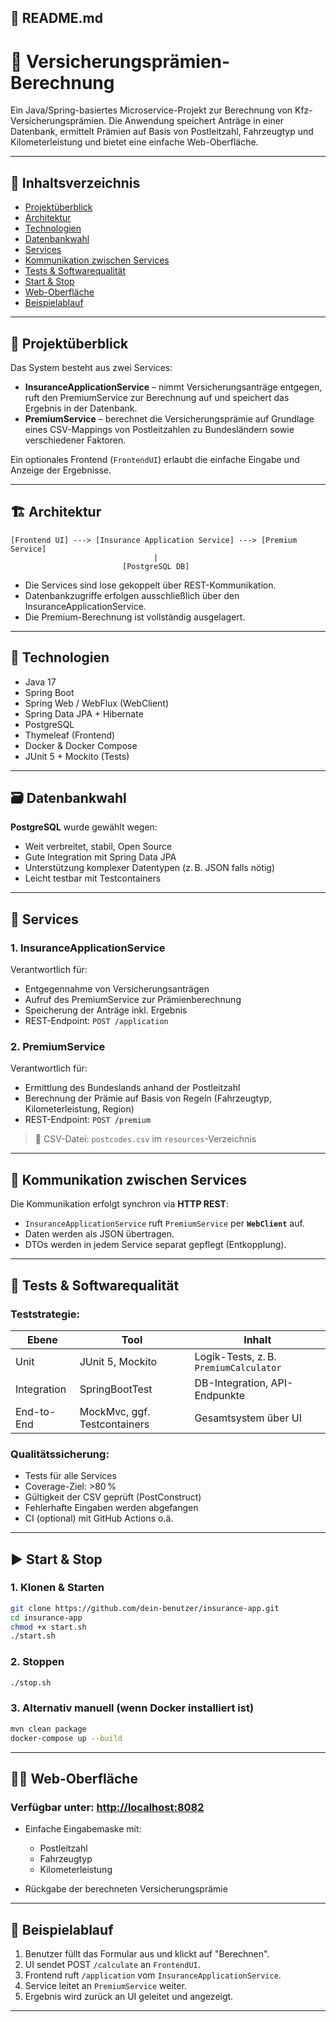 ## 📘 README.md

# 🚗 Versicherungsprämien-Berechnung

Ein Java/Spring-basiertes Microservice-Projekt zur Berechnung von Kfz-Versicherungsprämien. Die Anwendung speichert Anträge in einer Datenbank, ermittelt Prämien auf Basis von Postleitzahl, Fahrzeugtyp und Kilometerleistung und bietet eine einfache Web-Oberfläche.

---

## 📌 Inhaltsverzeichnis

* [Projektüberblick](#projektüberblick)
* [Architektur](#architektur)
* [Technologien](#technologien)
* [Datenbankwahl](#datenbankwahl)
* [Services](#services)
* [Kommunikation zwischen Services](#kommunikation-zwischen-services)
* [Tests & Softwarequalität](#tests--softwarequalität)
* [Start & Stop](#start--stop)
* [Web-Oberfläche](#web-oberfläche)
* [Beispielablauf](#beispielablauf)

---

## 📖 Projektüberblick

Das System besteht aus zwei Services:

* **InsuranceApplicationService** – nimmt Versicherungsanträge entgegen, ruft den PremiumService zur Berechnung auf und speichert das Ergebnis in der Datenbank.
* **PremiumService** – berechnet die Versicherungsprämie auf Grundlage eines CSV-Mappings von Postleitzahlen zu Bundesländern sowie verschiedener Faktoren.

Ein optionales Frontend (`FrontendUI`) erlaubt die einfache Eingabe und Anzeige der Ergebnisse.

---

## 🏗️ Architektur

```
[Frontend UI] ---> [Insurance Application Service] ---> [Premium Service]
                                |
                         [PostgreSQL DB]
```

* Die Services sind lose gekoppelt über REST-Kommunikation.
* Datenbankzugriffe erfolgen ausschließlich über den InsuranceApplicationService.
* Die Premium-Berechnung ist vollständig ausgelagert.

---

## 🧰 Technologien

* Java 17
* Spring Boot
* Spring Web / WebFlux (WebClient)
* Spring Data JPA + Hibernate
* PostgreSQL
* Thymeleaf (Frontend)
* Docker & Docker Compose
* JUnit 5 + Mockito (Tests)

---

## 🗃️ Datenbankwahl

**PostgreSQL** wurde gewählt wegen:

* Weit verbreitet, stabil, Open Source
* Gute Integration mit Spring Data JPA
* Unterstützung komplexer Datentypen (z. B. JSON falls nötig)
* Leicht testbar mit Testcontainers

---

## 🧩 Services

### 1. InsuranceApplicationService

Verantwortlich für:

* Entgegennahme von Versicherungsanträgen
* Aufruf des PremiumService zur Prämienberechnung
* Speicherung der Anträge inkl. Ergebnis
* REST-Endpoint: `POST /application`

### 2. PremiumService

Verantwortlich für:

* Ermittlung des Bundeslands anhand der Postleitzahl
* Berechnung der Prämie auf Basis von Regeln (Fahrzeugtyp, Kilometerleistung, Region)
* REST-Endpoint: `POST /premium`

> 📁 CSV-Datei: `postcodes.csv` im `resources`-Verzeichnis

---

## 🔗 Kommunikation zwischen Services

Die Kommunikation erfolgt synchron via **HTTP REST**:

* `InsuranceApplicationService` ruft `PremiumService` per **`WebClient`** auf.
* Daten werden als JSON übertragen.
* DTOs werden in jedem Service separat gepflegt (Entkopplung).

---

## 🧪 Tests & Softwarequalität

### Teststrategie:

| Ebene       | Tool                         | Inhalt                                 |
| ----------- | ---------------------------- | -------------------------------------- |
| Unit        | JUnit 5, Mockito             | Logik-Tests, z. B. `PremiumCalculator` |
| Integration | SpringBootTest               | DB-Integration, API-Endpunkte          |
| End-to-End  | MockMvc, ggf. Testcontainers | Gesamtsystem über UI                   |

### Qualitätssicherung:

* Tests für alle Services
* Coverage-Ziel: >80 %
* Gültigkeit der CSV geprüft (PostConstruct)
* Fehlerhafte Eingaben werden abgefangen
* CI (optional) mit GitHub Actions o.ä.

---

## ▶️ Start & Stop

### 1. Klonen & Starten

```bash
git clone https://github.com/dein-benutzer/insurance-app.git
cd insurance-app
chmod +x start.sh
./start.sh
```

### 2. Stoppen

```bash
./stop.sh
```

### 3. Alternativ manuell (wenn Docker installiert ist)

```bash
mvn clean package
docker-compose up --build
```

---

## 🧑‍💻 Web-Oberfläche

### Verfügbar unter: [http://localhost:8082](http://localhost:8082)

* Einfache Eingabemaske mit:

  * Postleitzahl
  * Fahrzeugtyp
  * Kilometerleistung
* Rückgabe der berechneten Versicherungsprämie

---

## 🧪 Beispielablauf

1. Benutzer füllt das Formular aus und klickt auf "Berechnen".
2. UI sendet POST `/calculate` an `FrontendUI`.
3. Frontend ruft `/application` vom `InsuranceApplicationService`.
4. Service leitet an `PremiumService` weiter.
5. Ergebnis wird zurück an UI geleitet und angezeigt.

---

